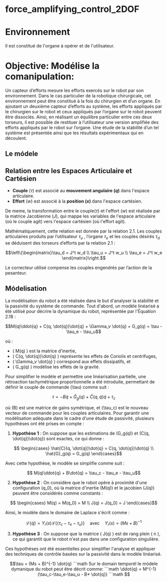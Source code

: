# force_amplifying_control_2DOF

# Environnement
Il est constitué de l'organe à opérer et de l'utilisateur. 

# Objective: Modélise la comanipulation: 
Un capteur d’efforts mesure les efforts exercés sur le robot par son environnement. Dans le cas 
particulier de la robotique chirurgicale, cet environnement peut être constitué à la fois du chirurgien
 et d’un organe. En ajoutant un deuxième capteur d’efforts au système, les efforts appliqués par le 
chirurgien sur le robot et ceux appliqués par l’organe sur le robot peuvent être dissociés. Ainsi, en
 réalisant un équilibre particulier entre ces deux torseurs, il est possible de restituer à
 l’utilisateur une version amplifiée des efforts appliqués par le robot sur l’organe. Une étude de la 
stabilité d’un tel système est présentée ainsi que les résultats expérimentaux qui en découlent.

## Le módele

## Relation entre les Espaces Articulaire et Cartésien

- **Couple** ($\tau$) est associé au **mouvement angulaire ($q$)** dans l'espace articulaire.
- **Effort** ($w$) est associé à la **position ($x$)** dans l'espace cartésien.

De meme, la transformation entre le couple($\tau$) et l'effort ($w$) est réalisée par la 
matrice Jacobienne ($J$), qui mappe les variables de l'espace articulaire (où le couple agit) vers 
l'espace cartésien (où l'effort agit).

Mathématiquement, cette relation est donnée par la relation 2.1. Les couples articulaires produits par
 l’utilisateur $\tau_u$ , l’organe $\tau_e$ et les couples désirés $\tau_d$ se déduisent
 des torseurs d’efforts par la relation 2.1 :
```math
\left\{\begin{matrix}\tau_d = J^t w_d
 \\ \tau_u = J^t w_u
 \\ \tau_e = J^t w_e
\end{matrix}\right.
```
Le correcteur utilisé compense les couples engendrés par l’action de la pesanteur.

## Módelisation 

La modélisation du robot a été réalisée dans le but d'analyser la stabilité et la passivité du système de commande. Tout d'abord, un modèle linéarisé a été utilisé pour décrire la dynamique du robot, représentée par l'Équation 2.18 :

```math
M(q)\ddot{q} + C(q, \dot{q})\dot{q} + \Gamma_v \dot{q} + G_g(q) = \tau - \tau_e - \tau_u
```
où :
- \( M(q) \) est la matrice d'inertie,
- \( C(q, \dot{q})\dot{q} \) représente les effets de Coriolis et centrifuges,
- \( \Gamma_v \dot{q} \) correspond aux effets dissipatifs, et
- \( G_g(q) \) modélise les effets de la gravité.

Pour simplifier le modèle et permettre une linéarisation partielle, une rétroaction tachymétrique proportionnelle a été introduite, permettant de définir le couple de commande \(\tau\) comme suit :

```math
\tau = -B\dot{q} + \hat{G}_g(q) + \hat{C}(q, \dot{q})\dot{q} + \tau_c
```

où \(B\) est une matrice de gains symétrique, et \(\tau_c\) est le nouveau vecteur de commande pour les couples articulaires. Pour garantir une modélisation adéquate dans le cadre d'une étude de passivité, plusieurs hypothèses ont été prises en compte :

1. **Hypothèse 1** : On suppose que les estimations de \(G_g(q)\) et \(C(q, \dot{q})\dot{q}\) sont exactes, ce qui donne :

```math
   \begin{cases}
   \hat{C}(q, \dot{q})\dot{q} = C(q, \dot{q})\dot{q} \\
   \hat{G}_g(q) = G_g(q)
   \end{cases}
```
   Avec cette hypothèse, le modèle se simplifie comme suit :

```math
   M(q)\ddot{q} + B\dot{q} = \tau_c - \tau_e - \tau_u
```
2. **Hypothèse 2** : On considère que le robot opère à proximité d'une configuration \(q_0\), où la matrice d'inertie \(M(q)\) et le jacobien \(J(q)\) peuvent être considérés comme constants :

```math
   \begin{cases}
   M(q) = M(q_0) = M \\
   J(q) = J(q_0) = J
   \end{cases}
```
   Ainsi, le modèle dans le domaine de Laplace s'écrit comme :
```math
   \mathcal{L}\{\dot{q}\} = Y_r(s)\mathcal{L}\{(\tau_c - \tau_e - \tau_u)\} \quad \text{avec} \quad Y_r(s) = (Ms + B)^{-1}
```
3. **Hypothèse 3** : On suppose que la matrice \( J(q) \) est de rang plein \( n \), ce qui garantit que le robot n'est pas dans une configuration singulière.

Ces hypothèses ont été essentielles pour simplifier l'analyse et appliquer des techniques de contrôle basées sur la passivité dans le modèle linéarisé.
```math
\tau = (Ms + B)^{-1} \dot{q}
```math

Sur le domain temporél le módele dymanique du robot peut être décrit comme:
```math
\ddot{q} = M^{-1}(\tau_c-\tau_e-\tau_u - B* \dot{q})
```math

